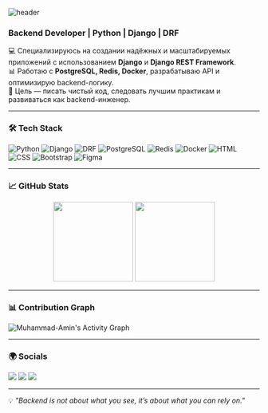 ![header](https://capsule-render.vercel.app/api?type=waving&color=0:0891b2,100:1c1917&height=200&section=header&text=Hi%20I'm%20Muhammad-Amin&fontSize=60&fontColor=fff&animation=fadeIn)


### Backend Developer | Python | Django | DRF  

💻 Специализируюсь на создании надёжных и масштабируемых приложений с использованием **Django** и **Django REST Framework**.  
📊 Работаю с **PostgreSQL, Redis, Docker**, разрабатываю API и оптимизирую backend-логику.  
🎯 Цель — писать чистый код, следовать лучшим практикам и развиваться как backend-инженер.  

---

### 🛠️ Tech Stack  
![Python](https://img.shields.io/badge/Python-3776AB?style=for-the-badge&logo=python&logoColor=white)
![Django](https://img.shields.io/badge/Django-092E20?style=for-the-badge&logo=django&logoColor=white)
![DRF](https://img.shields.io/badge/Django_REST-ff1709?style=for-the-badge&logo=django&logoColor=white)
![PostgreSQL](https://img.shields.io/badge/PostgreSQL-316192?style=for-the-badge&logo=postgresql&logoColor=white)
![Redis](https://img.shields.io/badge/Redis-DC382D?style=for-the-badge&logo=redis&logoColor=white)
![Docker](https://img.shields.io/badge/Docker-2496ED?style=for-the-badge&logo=docker&logoColor=white)
![HTML](https://img.shields.io/badge/HTML5-e34f26?style=for-the-badge&logo=html5&logoColor=white)
![CSS](https://img.shields.io/badge/CSS3-1572b6?style=for-the-badge&logo=css3&logoColor=white)
![Bootstrap](https://img.shields.io/badge/Bootstrap-7952B3?style=for-the-badge&logo=bootstrap&logoColor=white)
![Figma](https://img.shields.io/badge/Figma-F24E1E?style=for-the-badge&logo=figma&logoColor=white)

---

### 📈 GitHub Stats  
<p align="center">
  <img src="https://github-readme-stats.vercel.app/api?username=Muhammad-Amin&show_icons=true&theme=tokyonight&hide_border=true" height="160"/>
  <img src="https://github-readme-streak-stats.herokuapp.com/?user=Muhammad-Amin&theme=tokyonight&hide_border=true" height="160"/>
</p>

---

### 📊 Contribution Graph  
![Muhammad-Amin's Activity Graph](https://github-readme-activity-graph.vercel.app/graph?username=Muhammad-Amin&bg_color=1c1917&color=ffffff&line=0891b2&point=0891b2&area=true&hide_border=true)

---

### 🌍 Socials  
<a href="https://www.github.com/Muhammad-Amin" target="_blank"><img src="https://img.shields.io/badge/GitHub-100000?style=for-the-badge&logo=github&logoColor=white"/></a>
<a href="https://www.linkedin.com/in/muhammad-amin/" target="_blank"><img src="https://img.shields.io/badge/LinkedIn-0A66C2?style=for-the-badge&logo=linkedin&logoColor=white"/></a>
<a href="https://www.stackoverflow.com/users/22107952/muhammad-amin" target="_blank"><img src="https://img.shields.io/badge/StackOverflow-FE7A16?style=for-the-badge&logo=stackoverflow&logoColor=white"/></a>

---

💡 *"Backend is not about what you see, it’s about what you can rely on."*
